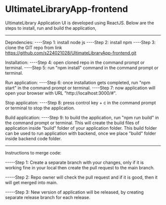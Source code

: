 # UltimateLibraryApp-frontend

UltimateLibrary Application UI is developed using ReactJS. Below are the steps to install, run and build the application,

------------------------------------------------

Depndencies:
----Step 1: install node js
----Step 2: install npm
----Step 3: clone the GIT repo from link https://github.com/s224021028/UltimateLibraryApp-frontend.git

Installation:
----Step 4: open cloned repo in the command prompt or terminal.
----Step 5: run "npm install" command in the command prompt or terminal.

Run application:
----Step 6: once installation gets completed, run "npm start" in the command prompt or terminal.
----Step 7: now application will open your browser with URL "http://localhost:3000/#".

Stop applicaton:
----Step 8: press control key + c in the command prompt or terminal to stop the application.

Build application:
----Step 9: to build the application, run "npm run build" in the command prompt or terminal. 
            This will create the build files of application inside "build" folder of your application folder. This build              folder can be used to run application with backend, once we place "build" folder inside backend code folder.

--------------------------------------------------

Instructions to merge code:

-----Step 1: Create a separate branch with your changes, only if it is working fine in your local then create the pull request to the main branch.

-----Step 2: Repo owner will check the pull request and if it is good, then it will get merged into main.

-----Step 3: New version  of application will be released, by creating separate release branch for each release.
